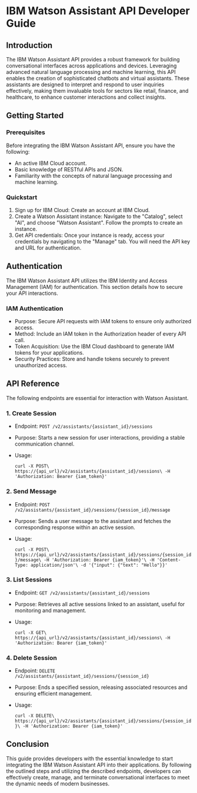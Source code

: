 IBM Watson Assistant API Developer Guide
========================================

Introduction
------------

The IBM Watson Assistant API provides a robust framework for building conversational interfaces across applications and devices. Leveraging advanced natural language processing and machine learning, this API enables the creation of sophisticated chatbots and virtual assistants. These assistants are designed to interpret and respond to user inquiries effectively, making them invaluable tools for sectors like retail, finance, and healthcare, to enhance customer interactions and collect insights.

Getting Started
---------------

### Prerequisites

Before integrating the IBM Watson Assistant API, ensure you have the following:

-   An active IBM Cloud account.
-   Basic knowledge of RESTful APIs and JSON.
-   Familiarity with the concepts of natural language processing and machine learning.

### Quickstart

1.  Sign up for IBM Cloud: Create an account at IBM Cloud.
2.  Create a Watson Assistant instance: Navigate to the "Catalog", select "AI", and choose "Watson Assistant". Follow the prompts to create an instance.
3.  Get API credentials: Once your instance is ready, access your credentials by navigating to the "Manage" tab. You will need the API key and URL for authentication.

Authentication
--------------

The IBM Watson Assistant API utilizes the IBM Identity and Access Management (IAM) for authentication. This section details how to secure your API interactions.

### IAM Authentication

-   Purpose: Secure API requests with IAM tokens to ensure only authorized access.
-   Method: Include an IAM token in the Authorization header of every API call.
-   Token Acquisition: Use the IBM Cloud dashboard to generate IAM tokens for your applications.
-   Security Practices: Store and handle tokens securely to prevent unauthorized access.

API Reference
-------------

The following endpoints are essential for interaction with Watson Assistant.

### 1\. Create Session

-   Endpoint: `POST /v2/assistants/{assistant_id}/sessions`
-   Purpose: Starts a new session for user interactions, providing a stable communication channel.
-   Usage:

    `curl -X POST\
      https://{api_url}/v2/assistants/{assistant_id}/sessions\
      -H 'Authorization: Bearer {iam_token}'`

### 2\. Send Message

-   Endpoint: `POST /v2/assistants/{assistant_id}/sessions/{session_id}/message`
-   Purpose: Sends a user message to the assistant and fetches the corresponding response within an active session.
-   Usage:

    `curl -X POST\
      https://{api_url}/v2/assistants/{assistant_id}/sessions/{session_id}/message\
      -H 'Authorization: Bearer {iam_token}'\
      -H 'Content-Type: application/json'\
      -d '{"input": {"text": "Hello"}}'`

### 3\. List Sessions

-   Endpoint: `GET /v2/assistants/{assistant_id}/sessions`
-   Purpose: Retrieves all active sessions linked to an assistant, useful for monitoring and management.
-   Usage:

    `curl -X GET\
      https://{api_url}/v2/assistants/{assistant_id}/sessions\
      -H 'Authorization: Bearer {iam_token}'`

### 4\. Delete Session

-   Endpoint: `DELETE /v2/assistants/{assistant_id}/sessions/{session_id}`
-   Purpose: Ends a specified session, releasing associated resources and ensuring efficient management.
-   Usage:

    `curl -X DELETE\
      https://{api_url}/v2/assistants/{assistant_id}/sessions/{session_id}\
      -H 'Authorization: Bearer {iam_token}'`

Conclusion
----------

This guide provides developers with the essential knowledge to start integrating the IBM Watson Assistant API into their applications. By following the outlined steps and utilizing the described endpoints, developers can effectively create, manage, and terminate conversational interfaces to meet the dynamic needs of modern businesses.
